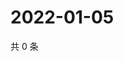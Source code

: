 # 2022-01-05

共 0 条

<!-- BEGIN WEIBO -->
<!-- 最后更新时间 Wed Jan 05 2022 05:13:04 GMT+0800 (China Standard Time) -->

<!-- END WEIBO -->
